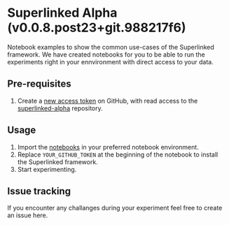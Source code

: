 # Superlinked Alpha (v0.0.8.post23+git.988217f6)

Notebook examples to show the common use-cases of the Superlinked framework. We have created notebooks for you to be able to run the experiments right in your ennvironment with direct access to your data.

## Pre-requisites

1. Create a [new access token](https://github.com/settings/personal-access-tokens/new) on GitHub, with read access to the [superlinked-alpha](https://github.com/superlinked/superlinked-alpha) repository.

## Usage

1. Import the [notebooks](./notebook/) in your preferred notebook environment.
1. Replace `YOUR_GITHUB_TOKEN` at the beginning of the notebook to install the Superlinked framework.
1. Start experimenting.


## Issue tracking

If you encounter any challanges during your experiment feel free to create an issue here.